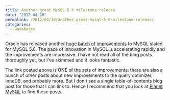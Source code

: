 ```yaml
---
title: Another great MySQL 5.6 milestone release
date: "2012-04-10"
permalink: /2012/04/10/another-great-mysql-5-6-milestone-release/
categories:
  - Databases
---
```

Oracle has released another [huge batch of improvements][1] to MySQL slated for MySQL 5.6. The pace of innovation in MySQL is accelerating rapidly and the improvements are impressive. I have not read all of the blog posts thoroughly yet, but I've skimmed and it looks fantastic.

The link posted above is ONE of the sets of improvements: there are also a bunch of other posts about new improvements to the query optimizer, InnoDB, and probably more. But I don't see a single table-of-contents blog post for those that I can link to. Hence I recommend that you look at [Planet MySQL][2] to find these posts.

 [1]: http://dev.mysql.com/tech-resources/articles/mysql-5.6-replication.html
 [2]: http://planet.mysql.com/
